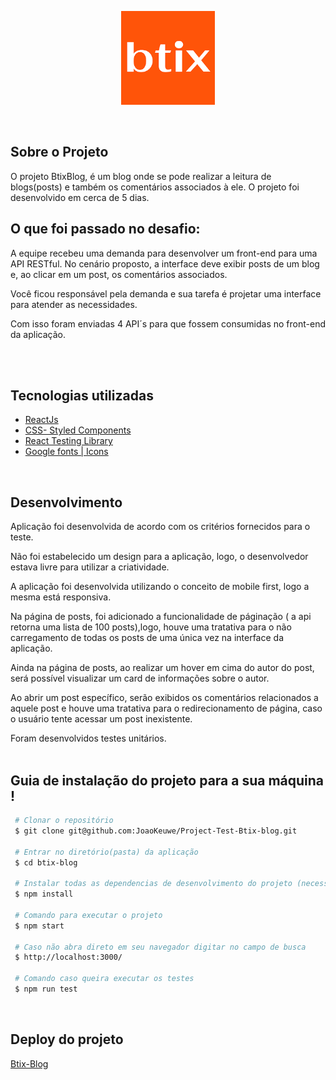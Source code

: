 <p align="center">
 <img src="/public/logoBtix.webp" alt="collection" width="150px" height="150px"/>
</p>
<br>

## Sobre o Projeto

O projeto BtixBlog, é um blog onde se pode realizar a leitura de blogs(posts) e também os comentários associados à ele. O projeto foi desenvolvido em cerca de 5 dias.<br>

## O que foi passado no desafio:

A equipe recebeu uma demanda para desenvolver um front-end para uma API RESTful. No cenário proposto, a interface deve exibir posts de um blog e, ao clicar em um post, os comentários associados. 

Você ficou responsável pela demanda e sua tarefa é projetar uma interface para atender as necessidades. 

Com isso foram enviadas 4 API´s para que fossem consumidas no front-end da aplicação.

<br><br>


## Tecnologias utilizadas

- [ReactJs](https://pt-br.reactjs.org/)
- [CSS- Styled Components](https://styled-components.com/)
- [React Testing Library](https://testing-library.com/docs/react-testing-library/intro/)
- [Google fonts | Icons](https://fonts.google.com/)

<br>

## Desenvolvimento

Aplicação foi desenvolvida de acordo com os critérios fornecidos para o teste.

Não foi estabelecido um design para a aplicação, logo, o desenvolvedor estava livre para utilizar a criatividade.

A aplicação foi desenvolvida utilizando o conceito de mobile first, logo a mesma está responsiva.

Na página de posts, foi adicionado a funcionalidade de páginação ( a api retorna uma lista de 100 posts),logo, houve uma tratativa para o não carregamento de todas os posts de uma única vez na interface da aplicação.

Ainda na página de posts, ao realizar um hover em cima do autor do post, será possível visualizar um card de informações sobre o autor.

Ao abrir um post específico, serão exibidos os comentários relacionados a aquele post e houve uma tratativa para o redirecionamento de página, caso o usuário tente acessar um post inexistente.

Foram desenvolvidos testes unitários.<br><br>

## Guia de instalação do projeto para a sua máquina !

```bash
 # Clonar o repositório
 $ git clone git@github.com:JoaoKeuwe/Project-Test-Btix-blog.git

 # Entrar no diretório(pasta) da aplicação
 $ cd btix-blog

 # Instalar todas as dependencias de desenvolvimento do projeto (necessita ter o Node(npm) instalado)
 $ npm install

 # Comando para executar o projeto
 $ npm start
 
 # Caso não abra direto em seu navegador digitar no campo de busca 
 $ http://localhost:3000/
 
 # Comando caso queira executar os testes
 $ npm run test
```
<br>

## Deploy do projeto
[Btix-Blog](https://blogbtix.netlify.app/)